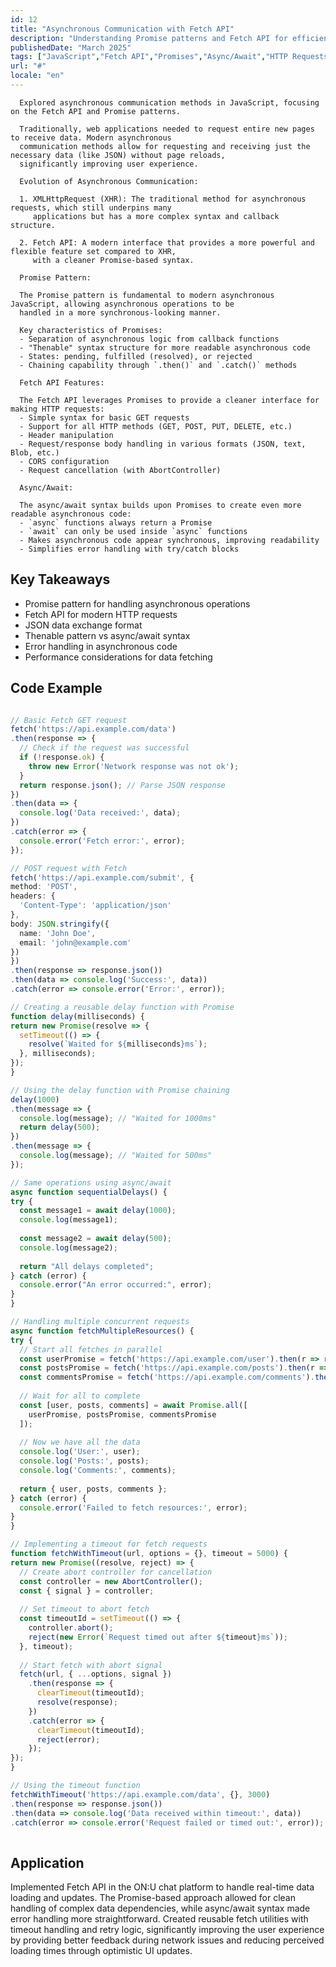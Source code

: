 ```yaml
---
id: 12
title: "Asynchronous Communication with Fetch API"
description: "Understanding Promise patterns and Fetch API for efficient asynchronous data handling"
publishedDate: "March 2025"
tags: ["JavaScript","Fetch API","Promises","Async/Await","HTTP Requests","JSON"]
url: "#"
locale: "en"
---
```



      Explored asynchronous communication methods in JavaScript, focusing on the Fetch API and Promise patterns.
      
      Traditionally, web applications needed to request entire new pages to receive data. Modern asynchronous 
      communication methods allow for requesting and receiving just the necessary data (like JSON) without page reloads, 
      significantly improving user experience.
      
      Evolution of Asynchronous Communication:
      
      1. XMLHttpRequest (XHR): The traditional method for asynchronous requests, which still underpins many 
         applications but has a more complex syntax and callback structure.
         
      2. Fetch API: A modern interface that provides a more powerful and flexible feature set compared to XHR, 
         with a cleaner Promise-based syntax.
      
      Promise Pattern:
      
      The Promise pattern is fundamental to modern asynchronous JavaScript, allowing asynchronous operations to be 
      handled in a more synchronous-looking manner.
      
      Key characteristics of Promises:
      - Separation of asynchronous logic from callback functions
      - "Thenable" syntax structure for more readable asynchronous code
      - States: pending, fulfilled (resolved), or rejected
      - Chaining capability through `.then()` and `.catch()` methods
      
      Fetch API Features:
      
      The Fetch API leverages Promises to provide a cleaner interface for making HTTP requests:
      - Simple syntax for basic GET requests
      - Support for all HTTP methods (GET, POST, PUT, DELETE, etc.)
      - Header manipulation
      - Request/response body handling in various formats (JSON, text, Blob, etc.)
      - CORS configuration
      - Request cancellation (with AbortController)
      
      Async/Await:
      
      The async/await syntax builds upon Promises to create even more readable asynchronous code:
      - `async` functions always return a Promise
      - `await` can only be used inside `async` functions
      - Makes asynchronous code appear synchronous, improving readability
      - Simplifies error handling with try/catch blocks
    

## Key Takeaways

- Promise pattern for handling asynchronous operations
- Fetch API for modern HTTP requests
- JSON data exchange format
- Thenable pattern vs async/await syntax
- Error handling in asynchronous code
- Performance considerations for data fetching


## Code Example

```typescript

// Basic Fetch GET request
fetch('https://api.example.com/data')
.then(response => {
  // Check if the request was successful
  if (!response.ok) {
    throw new Error('Network response was not ok');
  }
  return response.json(); // Parse JSON response
})
.then(data => {
  console.log('Data received:', data);
})
.catch(error => {
  console.error('Fetch error:', error);
});

// POST request with Fetch
fetch('https://api.example.com/submit', {
method: 'POST',
headers: {
  'Content-Type': 'application/json'
},
body: JSON.stringify({
  name: 'John Doe',
  email: 'john@example.com'
})
})
.then(response => response.json())
.then(data => console.log('Success:', data))
.catch(error => console.error('Error:', error));

// Creating a reusable delay function with Promise
function delay(milliseconds) {
return new Promise(resolve => {
  setTimeout(() => {
    resolve(`Waited for ${milliseconds}ms`);
  }, milliseconds);
});
}

// Using the delay function with Promise chaining
delay(1000)
.then(message => {
  console.log(message); // "Waited for 1000ms"
  return delay(500);
})
.then(message => {
  console.log(message); // "Waited for 500ms"
});

// Same operations using async/await
async function sequentialDelays() {
try {
  const message1 = await delay(1000);
  console.log(message1);
  
  const message2 = await delay(500);
  console.log(message2);
  
  return "All delays completed";
} catch (error) {
  console.error("An error occurred:", error);
}
}

// Handling multiple concurrent requests
async function fetchMultipleResources() {
try {
  // Start all fetches in parallel
  const userPromise = fetch('https://api.example.com/user').then(r => r.json());
  const postsPromise = fetch('https://api.example.com/posts').then(r => r.json());
  const commentsPromise = fetch('https://api.example.com/comments').then(r => r.json());
  
  // Wait for all to complete
  const [user, posts, comments] = await Promise.all([
    userPromise, postsPromise, commentsPromise
  ]);
  
  // Now we have all the data
  console.log('User:', user);
  console.log('Posts:', posts);
  console.log('Comments:', comments);
  
  return { user, posts, comments };
} catch (error) {
  console.error('Failed to fetch resources:', error);
}
}

// Implementing a timeout for fetch requests
function fetchWithTimeout(url, options = {}, timeout = 5000) {
return new Promise((resolve, reject) => {
  // Create abort controller for cancellation
  const controller = new AbortController();
  const { signal } = controller;
  
  // Set timeout to abort fetch
  const timeoutId = setTimeout(() => {
    controller.abort();
    reject(new Error(`Request timed out after ${timeout}ms`));
  }, timeout);
  
  // Start fetch with abort signal
  fetch(url, { ...options, signal })
    .then(response => {
      clearTimeout(timeoutId);
      resolve(response);
    })
    .catch(error => {
      clearTimeout(timeoutId);
      reject(error);
    });
});
}

// Using the timeout function
fetchWithTimeout('https://api.example.com/data', {}, 3000)
.then(response => response.json())
.then(data => console.log('Data received within timeout:', data))
.catch(error => console.error('Request failed or timed out:', error));
    
```


## Application

Implemented Fetch API in the ON:U chat platform to handle real-time data loading and updates. The Promise-based approach allowed for clean handling of complex data dependencies, while async/await syntax made error handling more straightforward. Created reusable fetch utilities with timeout handling and retry logic, significantly improving the user experience by providing better feedback during network issues and reducing perceived loading times through optimistic UI updates.

